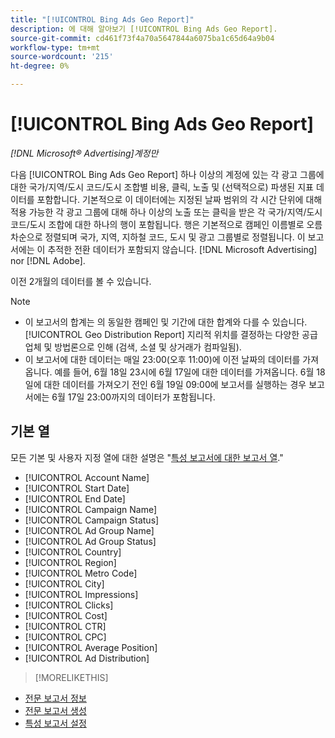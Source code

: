 ```yaml
---
title: "[!UICONTROL Bing Ads Geo Report]"
description: 에 대해 알아보기 [!UICONTROL Bing Ads Geo Report].
source-git-commit: cd461f73f4a70a5647844a6075ba1c65d64a9b04
workflow-type: tm+mt
source-wordcount: '215'
ht-degree: 0%

---
```


# [!UICONTROL Bing Ads Geo Report]

*[!DNL Microsoft® Advertising]계정만*

다음 [!UICONTROL Bing Ads Geo Report] 하나 이상의 계정에 있는 각 광고 그룹에 대한 국가/지역/도시 코드/도시 조합별 비용, 클릭, 노출 및 (선택적으로) 파생된 지표 데이터를 포함합니다. 기본적으로 이 데이터에는 지정된 날짜 범위의 각 시간 단위에 대해 적용 가능한 각 광고 그룹에 대해 하나 이상의 노출 또는 클릭을 받은 각 국가/지역/도시 코드/도시 조합에 대한 하나의 행이 포함됩니다. 행은 기본적으로 캠페인 이름별로 오름차순으로 정렬되며 국가, 지역, 지하철 코드, 도시 및 광고 그룹별로 정렬됩니다. 이 보고서에는 이 추적한 전환 데이터가 포함되지 않습니다. [!DNL Microsoft Advertising] nor [!DNL Adobe].

이전 2개월의 데이터를 볼 수 있습니다.

>[!NOTE]
>
>* 이 보고서의 합계는 의 동일한 캠페인 및 기간에 대한 합계와 다를 수 있습니다. [!UICONTROL Geo Distribution Report] 지리적 위치를 결정하는 다양한 공급업체 및 방법론으로 인해 (검색, 소셜 및 상거래가 컴파일됨).
>* 이 보고서에 대한 데이터는 매일 23:00(오후 11:00)에 이전 날짜의 데이터를 가져옵니다. 예를 들어, 6월 18일 23시에 6월 17일에 대한 데이터를 가져옵니다. 6월 18일에 대한 데이터를 가져오기 전인 6월 19일 09:00에 보고서를 실행하는 경우 보고서에는 6월 17일 23:00까지의 데이터가 포함됩니다.


## 기본 열

모든 기본 및 사용자 지정 열에 대한 설명은 &quot;[특성 보고서에 대한 보고서 열](specialty-report-columns.md).&quot;

* [!UICONTROL Account Name]
* [!UICONTROL Start Date]
* [!UICONTROL End Date]
* [!UICONTROL Campaign Name]
* [!UICONTROL Campaign Status]
* [!UICONTROL Ad Group Name]
* [!UICONTROL Ad Group Status]
* [!UICONTROL Country]
* [!UICONTROL Region]
* [!UICONTROL Metro Code]
* [!UICONTROL City]
* [!UICONTROL Impressions]
* [!UICONTROL Clicks]
* [!UICONTROL Cost]
* [!UICONTROL CTR]
* [!UICONTROL CPC]
* [!UICONTROL Average Position]
* [!UICONTROL Ad Distribution]

>[!MORELIKETHIS]
* [전문 보고서 정보](specialty-report-about.md)
* [전문 보고서 생성](specialty-report-generate.md)
* [특성 보고서 설정](specialty-report-settings.md)

